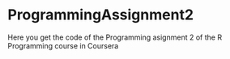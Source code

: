 ProgrammingAssignment2
======================

Here you get the code of the Programming asignment 2 of the R Programming course in Coursera
